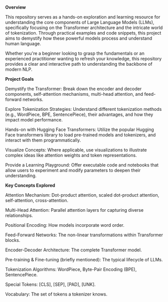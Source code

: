**Overview**

This repository serves as a hands-on exploration and learning resource for understanding the core components of Large Language Models (LLMs), specifically focusing on the Transformer architecture and the intricate world of tokenization. Through practical examples and code snippets, this project aims to demystify how these powerful models process and understand human language.

Whether you're a beginner looking to grasp the fundamentals or an experienced practitioner wanting to refresh your knowledge, this repository provides a clear and interactive path to understanding the backbone of modern NLP.

**Project Goals**

Demystify the Transformer: Break down the encoder and decoder components, self-attention mechanisms, multi-head attention, and feed-forward networks.

Explore Tokenization Strategies: Understand different tokenization methods (e.g., WordPiece, BPE, SentencePiece), their advantages, and how they impact model performance.

Hands-on with Hugging Face Transformers: Utilize the popular Hugging Face transformers library to load pre-trained models and tokenizers, and interact with them programmatically.

Visualize Concepts: Where applicable, use visualizations to illustrate complex ideas like attention weights and token representations.

Provide a Learning Playground: Offer executable code and notebooks that allow users to experiment and modify parameters to deepen their understanding.

**Key Concepts Explored**

Attention Mechanism: Dot-product attention, scaled dot-product attention, self-attention, cross-attention.

Multi-Head Attention: Parallel attention layers for capturing diverse relationships.

Positional Encoding: How models incorporate word order.

Feed-Forward Networks: The non-linear transformations within Transformer blocks.

Encoder-Decoder Architecture: The complete Transformer model.

Pre-training & Fine-tuning (briefly mentioned): The typical lifecycle of LLMs.

Tokenization Algorithms: WordPiece, Byte-Pair Encoding (BPE), SentencePiece.

Special Tokens: [CLS], [SEP], [PAD], [UNK].

Vocabulary: The set of tokens a tokenizer knows.
